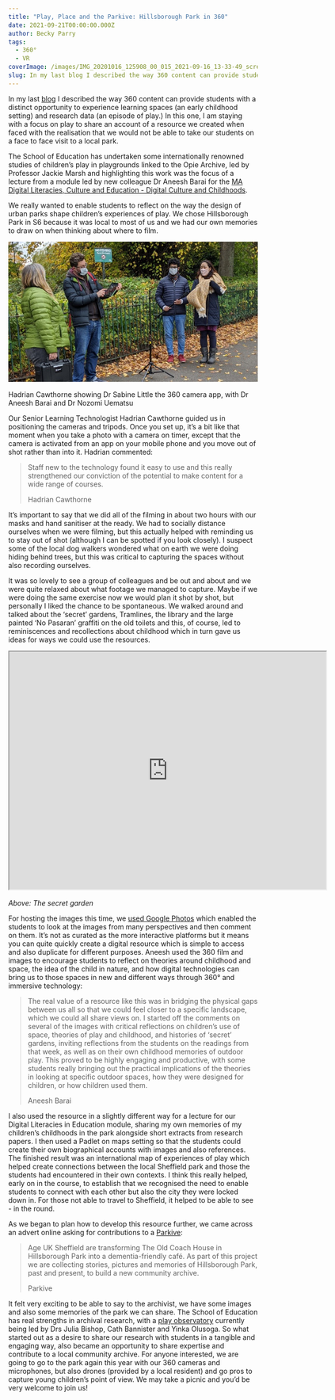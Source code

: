 ```yaml
---
title: "Play, Place and the Parkive: Hillsborough Park in 360"
date: 2021-09-21T00:00:00.000Z
author: Becky Parry
tags:
  - 360°
  - VR
coverImage: /images/IMG_20201016_125908_00_015_2021-09-16_13-33-49_screenshot-scaled.jpg
slug: In my last blog I described the way 360 content can provide students with a distinct opportunity to experience learning spaces (an early childhood setting) and research data (an episode of play.) In this one, I am staying with a focus on play to share an account of a resource we created when faced with the realisation that we would not be able to take our students on a face to face visit to a local park.
---
```


In my last [blog](https://edu-tel.group.shef.ac.uk/its-just-not-the-same-the-realities-of-virtual-realities-in-teaching-and-learning-in-higher-education/) I described the way 360 content can provide students with a distinct opportunity to experience learning spaces (an early childhood setting) and research data (an episode of play.) In this one, I am staying with a focus on play to share an account of a resource we created when faced with the realisation that we would not be able to take our students on a face to face visit to a local park.

The School of Education has undertaken some internationally renowned studies of children’s play in playgrounds linked to the Opie Archive, led by Professor Jackie Marsh and highlighting this work was the focus of a lecture from a module led by new colleague Dr Aneesh Barai for the [MA Digital Literacies, Culture and Education - Digital Culture and Childhoods](https://www.sheffield.ac.uk/postgraduate/taught/courses/2021/digital-literacies-culture-and-education-ma).

We really wanted to enable students to reflect on the way the design of urban parks shape children’s experiences of play. We chose Hillsborough Park in S6 because it was local to most of us and we had our own memories to draw on when thinking about where to film.

![Hadrian Cawthorne showing Dr. Sabine Little the 360 camera app](/images/IMG_20201016_130516-3.jpg)

Hadrian Cawthorne showing Dr Sabine Little the 360 camera app, with Dr Aneesh Barai and Dr Nozomi Uematsu

Our Senior Learning Technologist Hadrian Cawthorne guided us in positioning the cameras and tripods. Once you set up, it’s a bit like that moment when you take a photo with a camera on timer, except that the camera is activated from an app on your mobile phone and you move out of shot rather than into it. Hadrian commented:

> Staff new to the technology found it easy to use and this really strengthened our conviction of the potential to make content for a wide range of courses.
>
> Hadrian Cawthorne

It’s important to say that we did all of the filming in about two hours with our masks and hand sanitiser at the ready. We had to socially distance ourselves when we were filming, but this actually helped with reminding us to stay out of shot (although I can be spotted if you look closely). I suspect some of the local dog walkers wondered what on earth we were doing hiding behind trees, but this was critical to capturing the spaces without also recording ourselves.

It was so lovely to see a group of colleagues and be out and about and we were quite relaxed about what footage we managed to capture. Maybe if we were doing the same exercise now we would plan it shot by shot, but personally I liked the chance to be spontaneous. We walked around and talked about the ‘secret’ gardens, Tramlines, the library and the large painted ‘No Pasaran’ graffiti on the old toilets and this, of course, led to reminiscences and recollections about childhood which in turn gave us ideas for ways we could use the resources.

<iframe src="https://haddersbadders.github.io/Park_VR_App/gardenpagoda.html" border="0" width="640px" height="480px">
</iframe>

_Above: The secret garden_

For hosting the images this time, we [used Google Photos](https://photos.app.goo.gl/HdYWjcnPy2YDfVEe6) which enabled the students to look at the images from many perspectives and then comment on them. It’s not as curated as the more interactive platforms but it means you can quite quickly create a digital resource which is simple to access and also duplicate for different purposes. Aneesh used the 360 film and images to encourage students to reflect on theories around childhood and space, the idea of the child in nature, and how digital technologies can bring us to those spaces in new and different ways through 360° and immersive technology:

> The real value of a resource like this was in bridging the physical gaps between us all so that we could feel closer to a specific landscape, which we could all share views on. I started off the comments on several of the images with critical reflections on children’s use of space, theories of play and childhood, and histories of ‘secret’ gardens, inviting reflections from the students on the readings from that week, as well as on their own childhood memories of outdoor play. This proved to be highly engaging and productive, with some students really bringing out the practical implications of the theories in looking at specific outdoor spaces, how they were designed for children, or how children used them.
>
> Aneesh Barai

I also used the resource in a slightly different way for a lecture for our Digital Literacies in Education module, sharing my own memories of my children’s childhoods in the park alongside short extracts from research papers. I then used a Padlet on maps setting so that the students could create their own biographical accounts with images and also references. The finished result was an international map of experiences of play which helped create connections between the local Sheffield park and those the students had encountered in their own contexts. I think this really helped, early on in the course, to establish that we recognised the need to enable students to connect with each other but also the city they were locked down in. For those not able to travel to Sheffield, it helped to be able to see - in the round.

As we began to plan how to develop this resource further, we came across an advert online asking for contributions to a [Parkive](https://hillsboroughparkive.co.uk/): 

> Age UK Sheffield are transforming The Old Coach House in Hillsborough Park into a dementia-friendly café. As part of this project we are collecting stories, pictures and memories of Hillsborough Park, past and present, to build a new community archive.
>
> Parkive

It felt very exciting to be able to say to the archivist, we have some images and also some memories of the park we can share. The School of Education has real strengths in archival research, with a [play observatory](https://www.sheffield.ac.uk/education/research/literacies/play-observatory-pandemic) currently being led by Drs Julia Bishop, Cath Bannister and Yinka Olusoga. So what started out as a desire to share our research with students in a tangible and engaging way, also became an opportunity to share expertise and contribute to a local community archive. For anyone interested, we are going to go to the park again this year with our 360 cameras and microphones, but also drones (provided by a local resident) and go pros to capture young children’s point of view. We may take a picnic and you’d be very welcome to join us!
